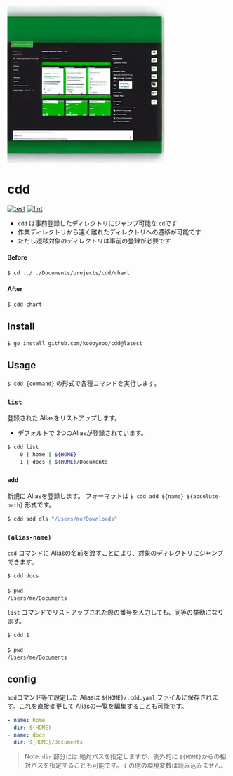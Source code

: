 ![cdd](./logo.jpg)

# cdd

[![test](https://github.com/koooyooo/cdd/actions/workflows/test.yaml/badge.svg)](https://github.com/koooyooo/cdd/actions/workflows/test.yaml)
[![lint](https://github.com/koooyooo/cdd/actions/workflows/lint.yaml/badge.svg)](https://github.com/koooyooo/cdd/actions/workflows/lint.yaml)

- `cdd` は事前登録したディレクトリにジャンプ可能な `cd`です
- 作業ディレクトリから遠く離れたディレクトリへの遷移が可能です
- ただし遷移対象のディレクトリは事前の登録が必要です

#### Before
```bash
$ cd ../../Documents/projects/cdd/chart
```

#### After
```bash
$ cdd chart
```

## Install
```bash
$ go install github.com/koooyooo/cdd@latest
```

## Usage
`$ cdd {command}` の形式で各種コマンドを実行します。


### `list`
登録された Aliasをリストアップします。
- デフォルトで 2つのAliasが登録されています。
```bash
$ cdd list
    0 | home | ${HOME}
    1 | docs | ${HOME}/Documents
```

### `add`
新規に Aliasを登録します。
フォーマットは `$ cdd add ${name} ${absolute-path}` 形式です。
```bash
$ cdd add dls "/Users/me/Downloads"
```

### `(alias-name)`
`cdd` コマンドに Aliasの名前を渡すことにより、対象のディレクトリにジャンプできます。
```bash
$ cdd docs

$ pwd
/Users/me/Documents
```

`list` コマンドでリストアップされた際の番号を入力しても、同等の挙動になります。
```bash
$ cdd 1

$ pwd
/Users/me/Documents
```

## config
`add`コマンド等で設定した Aliasは `${HOME}/.cdd.yaml` ファイルに保存されます。これを直接変更して Aliasの一覧を編集することも可能です。
```yaml
- name: home
  dir: ${HOME}
- name: docs
  dir: ${HOME}/Documents
```

> Note: `dir` 部分には 絶対パスを指定しますが、例外的に `${HOME}`からの相対パスを指定することも可能です。その他の環境変数は読み込みません。
